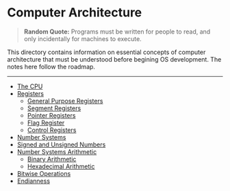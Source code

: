 # Computer Architecture

> **Random Quote:** Programs must be written for people to read, and only incidentally for machines to execute.

This directory contains information on essential concepts of computer architecture that must be understood before begining OS development. The notes here follow the roadmap.

---

+ [The CPU](./01_cpu.md)
+ [Registers](./02_registers.md)
    + [General Purpose Registers](./03_general_purpose_registers.md)
    + [Segment Registers](./04_segment_registers.md)
    + [Pointer Registers](./05_pointer_registers.md)
    + [Flag Register](./06_flag_register.md)
    + [Control Registers](./07_control_registers.md)
+ [Number Systems](./08_number_systems.md)
+ [Signed and Unsigned Numbers](./09_signed_and_unsigned_numbers.md)
+ [Number Systems Arithmetic](./10_number_systems_arithmetic.md)
    + [Binary Arithmetic](./11_binary_arithmetic.md)
    + [Hexadecimal Arithmetic](./12_hexadecimal_arithmetic.md)
+ [Bitwise Operations](./13_bitwise_operations.md)
+ [Endianness](./14_endianness.md)
